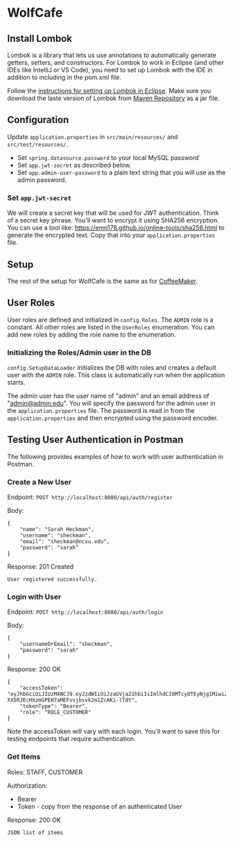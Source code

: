 # WolfCafe

## Install Lombok
Lombok is a library that lets us use annotations to automatically generate getters, setters, and constructors.  For Lombok to work in Eclipse (and other IDEs like IntelliJ or VS Code), you need to set up Lombok with the IDE in addition to including in the pom.xml file.

Follow the [instructions for setting up Lombok in Eclipse](https://projectlombok.org/setup/eclipse).  Make sure you download the laste version of Lombok from [Maven Repository](https://mvnrepository.com/artifact/org.projectlombok/lombok) as a jar file.

## Configuration

Update `application.properties` in `src/main/resources/` and `src/test/resources/`.

  * Set `spring.datasource.password` to your local MySQL password`
  * Set `app.jwt-secret` as described below.
  * Set `app.admin-user-password` to a plain text string that you will use as the admin password.
  
### Set `app.jwt-secret`

We will create a secret key that will be used for JWT authentication.  Think of a secret key phrase.  You'll want to encrypt it using SHA256 encryption.  You can use a tool like:  https://emn178.github.io/online-tools/sha256.html to generate the encrypted text.  Copy that into your `application.properties` file.

## Setup
The rest of the setup for WolfCafe is the same as for [CoffeeMaker](https://pages.github.ncsu.edu/engr-csc326-staff/326-course-page/onboarding/setup).


## User Roles

User roles are defined and initialized in `config.Roles`.  The `ADMIN` role is a constant.  All other roles are listed in the `UserRoles` enumeration. You can add new roles by adding the role name to the enumeration.

### Initializing the Roles/Admin user in the DB

`config.SetupDataLoader` initializes the DB with roles and creates a default user with the `ADMIN` role.  This class is automatically run when the application starts.  

The admin user has the user name of "admin" and an email address of "admin@admin.edu".  You will specify the password for the admin user in the `application.properties` file.  The password is read in from the `application.properties` and then encrypted using the password encoder.  

## Testing User Authentication in Postman

The following provides examples of how to work with user authentication in Postman.

### Create a New User

Endpoint: `POST http://localhost:8080/api/auth/register`

Body:

```
{
    "name": "Sarah Heckman",
    "username": "sheckman",
    "email": "sheckman@ncsu.edu",
    "password": "sarah"
}
```

Response: 201 Created

```
User registered successfully.
```

### Login with User

Endpoint: `POST http://localhost:8080/api/auth/login`

Body: 

```
{
    "usernameOrEmail": "sheckman",
    "password": "sarah"
}
```

Response: 200 OK

```
{
    "accessToken": "eyJhbGciOiJIUzM4NCJ9.eyJzdWIiOiJzaGVja21hbiIsImlhdCI6MTcyOTEyNjg1MiwiZXhwIjoxNzI5NzMxNjUyfQ.WiPROZAMhNbiB8H3fhNJdiC-XX5RJEcHXzmGPEH7aMEFvsjbsvk2m1ZcAKi-lTdt",
    "tokenType": "Bearer",
    "role": "ROLE_CUSTOMER"
}
```

Note the accessToken will vary with each login.  You'll want to save this for testing endpoints that require authentication.

### Get Items

Roles: STAFF, CUSTOMER

Authorization:
  * Bearer
  * Token - copy from the response of an authenticated User
  
Response: 200 OK

```
JSON list of items
```
